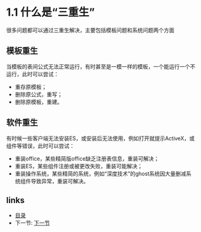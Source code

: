 # 1.1 什么是“三重生”

很多问题都可以通过三重生解决，主要包括模板问题和系统问题两个方面

## 模板重生
当模板的表间公式无法正常运行，有时甚至是一模一样的模板，一个能运行一个不运行，此时可以尝试：

 * 重存原模板；
 * 删除原公式，重写；
 * 删除原模板，重建。

## 软件重生
有时候一些客户端无法安装ES，或安装后无法使用，例如打开就提示ActiveX，或组件等错误，此时可以尝试：

 * 重装office，某些精简版office缺乏注册表信息，重装可解决；
 * 重装ES，某些组件注册或被更改失败，重装可能解决；
 * 重装操作系统，某些精简的系统，例如“深度技术”的ghost系统因大量删减系统组件导致异常，重装可解决。
 
## links
  * [目录](<preface.md>)
  * 下一节: [下一节](<01.02.md>)
